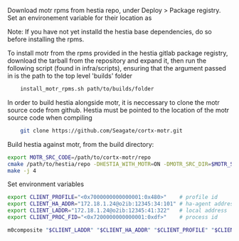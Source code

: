 Download motr rpms from hestia repo, under Deploy > Package registry. Set an environement variable for their location as 

Note: If you have not yet installd the hestia base dependencies, do so before installing the rpms.

To install motr from the rpms provided in the hestia gitlab package registry, download the tarball from the repository and expand it, then run the following script (found in infra/scripts), ensuring that the argument passed in is the path to the top level 'builds' folder

```bash 
    install_motr_rpms.sh path/to/builds/folder    
```

In order to build hestia alongside motr, it is neccessary to clone the motr source code from github. Hestia must be pointed to the location of the motr source code when compiling

```bash 
    git clone https://github.com/Seagate/cortx-motr.git
```

Build hestia against motr, from the build directory: 

```bash
export MOTR_SRC_CODE=/path/to/cortx-motr/repo
cmake /path/to/hestia/repo -DHESTIA_WITH_MOTR=ON -DMOTR_SRC_DIR=$MOTR_SRC_CODE -DBUILD_SHARED_LIBS=OFF -DCMAKE_BUILD_TYPE=Debug -DCMAKE_EXPORT_COMPILE_COMMANDS=ON -DCMAKE_C_COMPILER=gcc -DCMAKE_CXX_COMPILER=g++ 
make -j 4
```


Set environment variables 

```bash
export CLIENT_PROFILE="<0x7000000000000001:0x480>"    # profile id
export CLIENT_HA_ADDR="172.18.1.24@o2ib:12345:34:101" # ha-agent address
export CLIENT_LADDR="172.18.1.24@o2ib:12345:41:322"   # local address
export CLIENT_PROC_FID="<0x7200000000000001:0xdf>"    # process id

m0composite "$CLIENT_LADDR" "$CLIENT_HA_ADDR" "$CLIENT_PROFILE" "$CLIENT_PROC_FID"
```